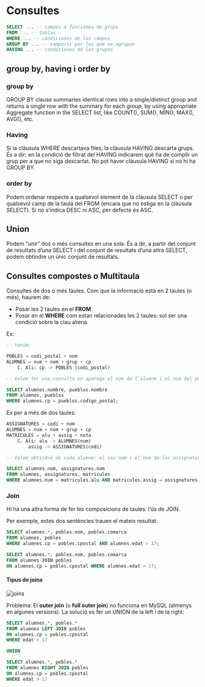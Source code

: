 # Consultes

```sql
SELECT ... -- campos o funciones de grupo
FROM ... -- tablas
WHERE ... -- condiciones de los campos
GROUP BY ... -- campo(s) por los que se agrupan
HAVING ... -- condiciones de los grupos
```

## group by, having i order by

### group by

GROUP BY clause summaries identical rows into a single/distinct group and returns a single row with the summary for each group, by using appropriate Aggregate function in the SELECT list, like COUNT(), SUM(), MIN(), MAX(), AVG(), etc.

### Having

Si la clàusula WHERE descartava files, la clàusula HAVING descarta grups. És a dir: en la condició de filtrat del HAVING indicarem què ha de complir un grup per a que no siga descartat. No pot haver clàusula HAVING si no hi ha GROUP BY.

### order by

Podem ordenar respecte a qualsevol element de la clàusula SELECT o per qualsevol camp
de la taula del FROM (encara que no estiga en la clàusula SELECT).
Si no s’indica DESC ni ASC, per defecte és ASC.

## Union

Podem “unir” dos o més consultes en una sola. És a dir, a partir del conjunt de resultats d’una SELECT i del conjunt de resultats d’una altra SELECT, podem obtindre un únic conjunt de resultats.

## Consultes compostes o Multitaula

Consultes de dos o més taules. Com que la informació està en 2 taules (o més), haurem de:

- Posar les 2 taules en el **FROM**
- Posar en el **WHERE** com estan relacionades les 2 taules: sol ser una condició sobre la clau aliena.

Ex:

```sql
-- tenim:

POBLES = codi_postal + nom
ALUMNES = num + nom + grup + cp
    C. Ali: cp -> POBLES (codi_postal)

-- Volem fer una consulta on aparega el nom de l’alumne i el nom del poble on viu:

SELECT alumnos.nombre, pueblos.nombre
FROM alumnos, pueblos
WHERE alumnes.cp = pueblos.código_postal;
```

Ex per a més de dos taules:

```sql
ASSIGNATURES = codi + nom
ALUMNES = num + nom + grup + cp
MATRÍCULES = alu + assig + nota
    C. Ali: alu -> ALUMNES(num)
        assig -> ASSIGNATURES(codi)

-- Volem obtindré de cada alumne: el seu nom i el nom de les assignatures on està matriculat.

SELECT alumnes.nom, assignatures.nom
FROM alumnes, assignatures, matricules
WHERE alumnes.num = matricules.alu AND matricules.assig = assignatures.codi;
```

### Join

Hi ha una altra forma de fer les composicions de taules: l’ús de JOIN.

Per exemple, estes dos sentències trauen el mateix resultat:

```sql
SELECT alumnes.*, pobles.nom, pobles.comarca
FROM alumnes, pobles
WHERE alumnes.cp = pobles.cpostal AND alumnes.edat > 17;
```

```sql
SELECT alumnes.*, pobles.nom, pobles.comarca
FROM alumnes JOIN pobles
ON alumnes.cp = pobles.cpostal WHERE alumnes.edat > 17;
```

#### Tipus de joins

<img src="./joins.png" alt="joins">

Problema: El **outer join** (o **full outer join**) no funciona en MySQL (almenys en algunes versions). La solució es fer un UNION de la left i de la right:

```sql
SELECT alumnes.*, pobles.*
FROM alumnes LEFT JOIN pobles
ON alumnes.cp = pobles.cpostal
WHERE edat > 17

UNION

SELECT alumnes.*, pobles.*
FROM alumnes RIGHT JOIN pobles
ON alumnes.cp = pobles.cpostal
WHERE edat > 17
```